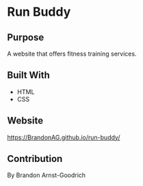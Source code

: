 # Run Buddy

## Purpose
A website that offers fitness training services. 

## Built With
* HTML
* CSS

## Website
https://BrandonAG.github.io/run-buddy/

## Contribution
By Brandon Arnst-Goodrich